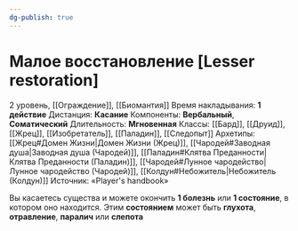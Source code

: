 ```yaml
---
dg-publish: true
---
```

# Малое восстановление [Lesser restoration]
2 уровень, [[Ограждение]], [[Биомантия]]
Время накладывания: **1 действие**
Дистанция: **Касание**
Компоненты: **Вербальный**, **Соматический**
Длительность: **Мгновенная**
Классы: [[Бард]], [[Друид]], [[Жрец]], [[Изобретатель]], [[Паладин]], [[Следопыт]]
Архетипы: [[Жрец#Домен Жизни|Домен Жизни (Жрец)]], [[Чародей#Заводная душа|Заводная душа (Чародей)]], [[Паладин#Клятва Преданности|Клятва Преданности (Паладин)]], [[Чародей#Лунное чародейство|Лунное чародейство (Чародей)]], [[Колдун#Небожитель|Небожитель (Колдун)]]
Источник: «Player's handbook»

Вы касаетесь существа и можете окончить **1 болезнь** или **1 состояние**, в котором оно находится. Этим **состоянием** может быть **глухота**, **отравление**, **паралич** или **слепота**
